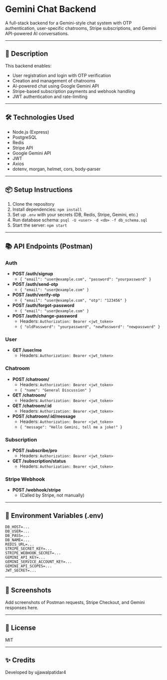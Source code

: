 # Gemini Chat Backend

A full-stack backend for a Gemini-style chat system with OTP authentication, user-specific chatrooms, Stripe subscriptions, and Gemini API-powered AI conversations.

---

## 🚀 Description
This backend enables:
- User registration and login with OTP verification
- Creation and management of chatrooms
- AI-powered chat using Google Gemini API
- Stripe-based subscription payments and webhook handling
- JWT authentication and rate-limiting

---

## 🛠️ Technologies Used
- Node.js (Express)
- PostgreSQL
- Redis
- Stripe API
- Google Gemini API
- JWT
- Axios
- dotenv, morgan, helmet, cors, body-parser

---

## 📦 Setup Instructions
1. Clone the repository
2. Install dependencies: `npm install`
3. Set up `.env` with your secrets (DB, Redis, Stripe, Gemini, etc.)
4. Run database schema: `psql -U <user> -d <db> -f db_schema.sql`
5. Start the server: `npm start`

---

## 📚 API Endpoints (Postman)

### Auth
- **POST /auth/signup**
  - `{ "email": "user@example.com", "password": "yourpassword" }`
- **POST /auth/send-otp**
  - `{ "email": "user@example.com" }`
- **POST /auth/verify-otp**
  - `{ "email": "user@example.com", "otp": "123456" }`
- **POST /auth/forgot-password**
  - `{ "email": "user@example.com" }`
- **POST /auth/change-password**
  - Headers: `Authorization: Bearer <jwt_token>`
  - `{ "oldPassword": "yourpassword", "newPassword": "newpassword" }`

### User
- **GET /user/me**
  - Headers: `Authorization: Bearer <jwt_token>`

### Chatroom
- **POST /chatroom/**
  - Headers: `Authorization: Bearer <jwt_token>`
  - `{ "name": "General Discussion" }`
- **GET /chatroom/**
  - Headers: `Authorization: Bearer <jwt_token>`
- **GET /chatroom/:id**
  - Headers: `Authorization: Bearer <jwt_token>`
- **POST /chatroom/:id/message**
  - Headers: `Authorization: Bearer <jwt_token>`
  - `{ "message": "Hello Gemini, tell me a joke!" }`

### Subscription
- **POST /subscribe/pro**
  - Headers: `Authorization: Bearer <jwt_token>`
- **GET /subscription/status**
  - Headers: `Authorization: Bearer <jwt_token>`

### Stripe Webhook
- **POST /webhook/stripe**
  - (Called by Stripe, not manually)

---

## 📝 Environment Variables (.env)
```
DB_HOST=...
DB_USER=...
DB_PASS=...
DB_NAME=...
REDIS_URL=...
STRIPE_SECRET_KEY=...
STRIPE_WEBHOOK_SECRET=...
GEMINI_API_KEY=...
GEMINI_SERVICE_ACCOUNT_KEY=...
GEMINI_API_SCOPES=...
JWT_SECRET=...
```

---

## 📸 Screenshots
Add screenshots of Postman requests, Stripe Checkout, and Gemini responses here.

---

## 📖 License
MIT

---

## ✨ Credits
Developed by ujjawalpatidar4
